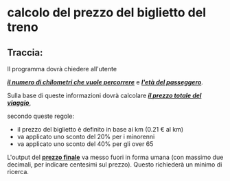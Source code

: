 # calcolo del prezzo del biglietto del treno
## Traccia:
 
 Il programma dovrà chiedere all'utente
  
  <u>**_il numero di chilometri che vuole percorrere_**</u> e <u>**_l'età del passeggero_**</u>.

Sulla base di queste informazioni dovrà calcolare 
<u>**_il prezzo totale del viaggio_**</u>, 

secondo queste regole:

-  il prezzo del biglietto è definito in base ai km (0.21 € al km)
- va applicato uno sconto del 20% per i minorenni
- va applicato uno sconto del 40% per gli over 65

L'output del <u><b>prezzo finale</b></u> va messo fuori in forma umana (con massimo due decimali, per indicare centesimi sul prezzo). Questo richiederà un minimo di ricerca.